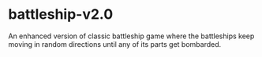 # battleship-v2.0
An enhanced version of classic battleship game where the battleships keep moving in random directions until any of its parts get bombarded.
